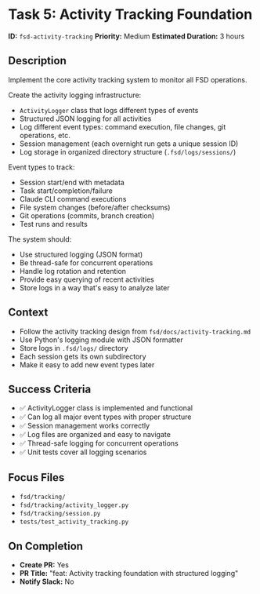 # Task 5: Activity Tracking Foundation

**ID:** `fsd-activity-tracking`
**Priority:** Medium
**Estimated Duration:** 3 hours

## Description

Implement the core activity tracking system to monitor all FSD operations.

Create the activity logging infrastructure:
- `ActivityLogger` class that logs different types of events
- Structured JSON logging for all activities
- Log different event types: command execution, file changes, git operations, etc.
- Session management (each overnight run gets a unique session ID)
- Log storage in organized directory structure (`.fsd/logs/sessions/`)

Event types to track:
- Session start/end with metadata
- Task start/completion/failure
- Claude CLI command executions
- File system changes (before/after checksums)
- Git operations (commits, branch creation)
- Test runs and results

The system should:
- Use structured logging (JSON format)
- Be thread-safe for concurrent operations
- Handle log rotation and retention
- Provide easy querying of recent activities
- Store logs in a way that's easy to analyze later

## Context

- Follow the activity tracking design from `fsd/docs/activity-tracking.md`
- Use Python's logging module with JSON formatter
- Store logs in `.fsd/logs/` directory
- Each session gets its own subdirectory
- Make it easy to add new event types later

## Success Criteria

- ✅ ActivityLogger class is implemented and functional
- ✅ Can log all major event types with proper structure
- ✅ Session management works correctly
- ✅ Log files are organized and easy to navigate
- ✅ Thread-safe logging for concurrent operations
- ✅ Unit tests cover all logging scenarios

## Focus Files

- `fsd/tracking/`
- `fsd/tracking/activity_logger.py`
- `fsd/tracking/session.py`
- `tests/test_activity_tracking.py`

## On Completion

- **Create PR:** Yes
- **PR Title:** "feat: Activity tracking foundation with structured logging"
- **Notify Slack:** No
